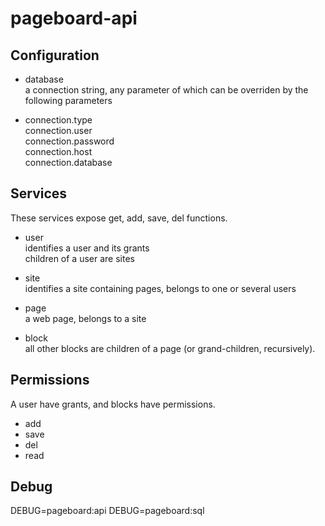 pageboard-api
=============


Configuration
-------------

* database  
  a connection string, any parameter of which can be overriden by the
  following parameters

* connection.type  
  connection.user  
  connection.password  
  connection.host  
  connection.database  


Services
--------

These services expose get, add, save, del functions.

* user  
  identifies a user and its grants  
  children of a user are sites

* site  
  identifies a site containing pages, belongs to one or several users

* page  
  a web page, belongs to a site

* block  
  all other blocks are children of a page (or grand-children, recursively).


Permissions
-----------

A user have grants, and blocks have permissions.
- add
- save
- del
- read


Debug
-----

DEBUG=pageboard:api
DEBUG=pageboard:sql
